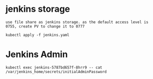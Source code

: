  # jenkins storage  

    use file share as jenkins storage. as the default access level is 0755, create PV to change it to 0777  

    kubectl apply -f jenkins.yaml  

# Jenkins Admin  

    kubectl exec jenkins-5787bd657f-8hrr9 -- cat /var/jenkins_home/secrets/initialAdminPassword
